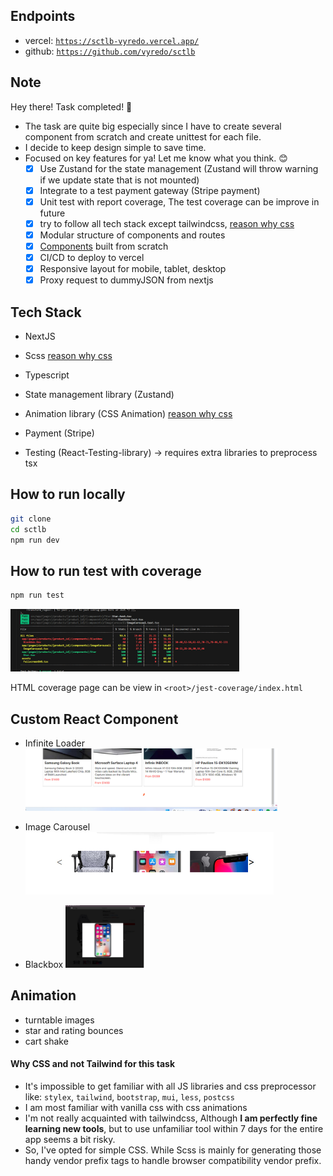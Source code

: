 ## Endpoints

- vercel: <a href="https://sctlb-vyredo.vercel.app/">`https://sctlb-vyredo.vercel.app/`</a>
- github: <a href="https://github.com/vyredo/sctlb">`https://github.com/vyredo/sctlb`</a>

## Note

Hey there! Task completed! 🎉

- The task are quite big especially since I have to create several component from scratch and create unittest for each file.
- I decide to keep design simple to save time.
- Focused on key features for ya! Let me know what you think. 😊
  - [x] Use Zustand for the state management (Zustand will throw warning if we update state that is not mounted)
  - [x] Integrate to a test payment gateway (Stripe payment)
  - [x] Unit test with report coverage, The test coverage can be improve in future
  - [x] try to follow all tech stack except tailwindcss, <a href="#why-css">reason why css</a>
  - [x] Modular structure of components and routes
  - [x] <a href="#custom-react-component">Components</a> built from scratch
  - [x] CI/CD to deploy to vercel
  - [x] Responsive layout for mobile, tablet, desktop
  - [x] Proxy request to dummyJSON from nextjs

## Tech Stack

- NextJS
- Scss <a href="#why-css">reason why css</a>

- Typescript
- State management library (Zustand)
- Animation library (CSS Animation) <a href="#why-css">reason why css</a>

- Payment (Stripe)
- Testing (React-Testing-library) -> requires extra libraries to preprocess tsx

## How to run locally

```bash
git clone
cd sctlb
npm run dev
```

## How to run test with coverage

```bash
npm run test
```

<img src="./Readme_assets/Test_coverage.jpg" height=100>

HTML coverage page can be view in
`<root>/jest-coverage/index.html`

## Custom React Component

- Infinite Loader
  <img src="./Readme_assets/Infinite_Loader.jpg" height=100>

- Image Carousel
  <img src="./Readme_assets/Image_Carousel.jpg" height=100>

- Blackbox
  <img src="./Readme_assets/Image_Blackbox.jpg" height=100>

## Animation

- turntable images
- star and rating bounces
- cart shake

<h4 id="why-css">Why CSS and not Tailwind for this task </h4>

- It's impossible to get familiar with all JS libraries and css preprocessor like: `stylex`, `tailwind`, `bootstrap`, `mui`, `less`, `postcss`
- I am most familiar with vanilla css with css animations
- I'm not really acquainted with tailwindcss, Although <strong>I am perfectly fine learning new tools</strong>, but to use unfamiliar tool within 7 days for the entire app seems a bit risky.
- So, I've opted for simple CSS. While Scss is mainly for generating those handy vendor prefix tags to handle browser compatibility vendor prefix.
